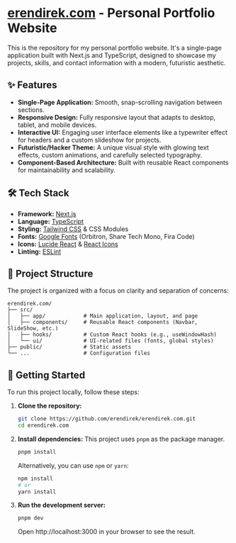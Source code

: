 # [erendirek.com](https://erendirek.com) - Personal Portfolio Website

This is the repository for my personal portfolio website. It's a single-page application built with Next.js and TypeScript, designed to showcase my projects, skills, and contact information with a modern, futuristic aesthetic.

## ✨ Features

- **Single-Page Application:** Smooth, snap-scrolling navigation between sections.
- **Responsive Design:** Fully responsive layout that adapts to desktop, tablet, and mobile devices.
- **Interactive UI:** Engaging user interface elements like a typewriter effect for headers and a custom slideshow for projects.
- **Futuristic/Hacker Theme:** A unique visual style with glowing text effects, custom animations, and carefully selected typography.
- **Component-Based Architecture:** Built with reusable React components for maintainability and scalability.

## 🛠️ Tech Stack

- **Framework:** [Next.js](https://nextjs.org/)
- **Language:** [TypeScript](https://www.typescriptlang.org/)
- **Styling:** [Tailwind CSS](https://tailwindcss.com/) & CSS Modules
- **Fonts:** [Google Fonts](https://fonts.google.com/) (Orbitron, Share Tech Mono, Fira Code)
- **Icons:** [Lucide React](https://lucide.dev/) & [React Icons](https://react-icons.github.io/react-icons/)
- **Linting:** [ESLint](https://eslint.org/)

## 📂 Project Structure

The project is organized with a focus on clarity and separation of concerns:

```
erendirek.com/
├── src/
│   ├── app/            # Main application, layout, and page
│   ├── components/     # Reusable React components (Navbar, SlideShow, etc.)
│   ├── hooks/          # Custom React hooks (e.g., useWindowHash)
│   └── ui/             # UI-related files (fonts, global styles)
├── public/             # Static assets
└── ...                 # Configuration files
```

## 🚀 Getting Started

To run this project locally, follow these steps:

1.  **Clone the repository:**

    ```bash
    git clone https://github.com/erendirek/erendirek.com.git
    cd erendirek.com
    ```

2.  **Install dependencies:**
    This project uses `pnpm` as the package manager.

    ```bash
    pnpm install
    ```

    Alternatively, you can use `npm` or `yarn`:

    ```bash
    npm install
    # or
    yarn install
    ```

3.  **Run the development server:**
    ```bash
    pnpm dev
    ```
    Open http://localhost:3000 in your browser to see the result.
